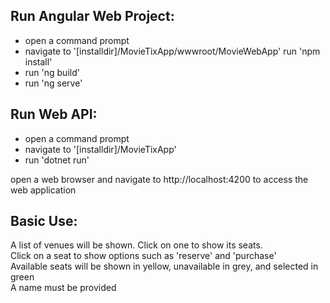 ## Run Angular Web Project:

- open a command prompt
- navigate to '[installdir]/MovieTixApp/wwwroot/MovieWebApp' run 'npm install'
- run 'ng build'
- run 'ng serve'

## Run Web API:

- open a command prompt
- navigate to '[installdir]/MovieTixApp'
- run 'dotnet run'

open a web browser and navigate to http://localhost:4200 to access the web application

## Basic Use:

A list of venues will be shown. Click on one to show its seats.  
Click on a seat to show options such as 'reserve' and 'purchase'  
Available seats will be shown in yellow, unavailable in grey, and selected in green  
A name must be provided
